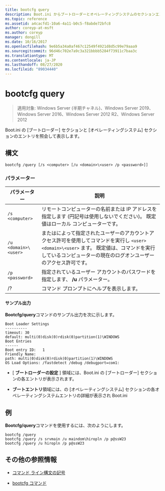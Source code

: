 ```yaml
---
title: bootcfg query
description: Boot.ini からブートローダーとオペレーティングシステムのセクションエントリを照会して表示する、bootcfg query コマンドのリファレンス記事です。
ms.topic: reference
ms.assetid: a4cacfd1-10a6-4a11-b0c5-f8abde72bfc8
author: coreyp-at-msft
ms.author: coreyp
manager: dongill
ms.date: 10/16/2017
ms.openlocfilehash: 9e6b5a34a0af467c12549f4921d8d5c99e79aaa9
ms.sourcegitcommit: 96d46c702e7a9c3a321bbbb5284f73911c7baa3c
ms.translationtype: MT
ms.contentlocale: ja-JP
ms.lasthandoff: 08/27/2020
ms.locfileid: "89034440"
---
```

# <a name="bootcfg-query"></a>bootcfg query

> 適用対象: Windows Server (半期チャネル)、Windows Server 2019、Windows Server 2016、Windows Server 2012 R2、Windows Server 2012

Boot.ini の [ブートローダー] セクションと [オペレーティングシステム] セクションのエントリを照会して表示します。

## <a name="syntax"></a>構文

```
bootcfg /query [/s <computer> [/u <domain>\<user> /p <password>]]
```

### <a name="parameters"></a>パラメーター

| パラメーター | 説明 |
| --------- | ----------- |
| `/s <computer>` | リモートコンピューターの名前または IP アドレスを指定します (円記号は使用しないでください)。 既定値はローカル コンピューターです。 |
| `/u <domain>\<user>`  | またはによって指定されたユーザーのアカウントアクセス許可を使用してコマンドを実行し `<user>` `<domain>\<user>` ます。 既定値は、コマンドを実行しているコンピューターの現在のログオンユーザーのアクセス許可です。 |
| `/p <password>` | 指定されているユーザー アカウントのパスワードを指定します、 **/u** パラメーター。 |
| /? | コマンド プロンプトにヘルプを表示します。 |

#### <a name="sample-output"></a>サンプル出力

**Bootcfg/query**コマンドのサンプル出力を次に示します。

```
Boot Loader Settings
----------
timeout: 30
default: multi(0)disk(0)rdisk(0)partition(1)\WINDOWS
Boot Entries
------
Boot entry ID:   1
Friendly Name:
path: multi(0)disk(0)rdisk(0)partition(1)\WINDOWS
OS Load Options: /fastdetect /debug /debugport=com1:
```

- [ **ブートローダーの設定** ] 領域には、Boot.ini の [ブートローダー] セクションの各エントリが表示されます。

- **ブートエントリ**領域には、の [オペレーティングシステム] セクションの各オペレーティングシステムエントリの詳細が表示され Boot.ini

## <a name="examples"></a>例

**Bootcfg/query**コマンドを使用するには、次のようにします。

```
bootcfg /query
bootcfg /query /s srvmain /u maindom\hiropln /p p@ssW23
bootcfg /query /u hiropln /p p@ssW23
```

## <a name="additional-references"></a>その他の参照情報

- [コマンド ライン構文の記号](command-line-syntax-key.md)

- [bootcfg コマンド](bootcfg.md)
